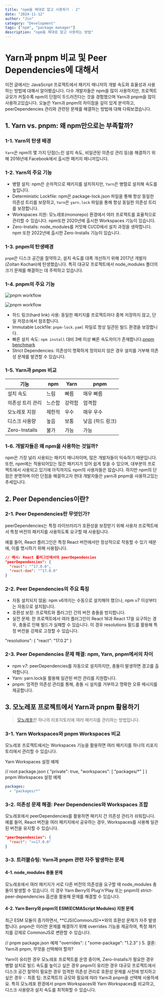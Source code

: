 ```yaml
---
title: "npm을 제대로 알고 사용하기 - 2"
date: "2024-11-12"
author: "Jin"
category: "Development"
tags: ["npm", "package manager"]
description: "npm을 제대로 알고 사용하는 방법"
---
```


# Yarn과 pnpm 비교 및 Peer Dependencies에 대해서

이전 글에서는 JavaScript 프로젝트에서 패키지 매니저의 개발 속도와 효율성과 사용하는 방법에 대해서 알아봤습니다. 다수 개발자들은 npm을 많이 사용하지만, 프로젝트 규모가 커질수록 npm의 단점이 두드러진다는 것을 경험했으며 Yarn과 pnpm을 많이 사용하고있습니다. 오늘은 Yarn과 pnpm의 차이점을 깊이 있게 분석하고, peerDependencies 관리와 관련된 문제를 해결하는 방법에 대해 다뤄보겠습니다.

## 1. Yarn vs. pnpm: 왜 npm만으로는 부족할까?

### 1-1. Yarn의 탄생 배경
`Yarn`은 npm의 몇 가지 단점(느린 설치 속도, 비일관된 의존성 관리 등)을 해결하기 위해 2016년에 Facebook에서 출시한 패키지 매니저입니다.

### 1-2. Yarn의 주요 기능

- 병렬 설치: npm은 순차적으로 패키지를 설치하지만, `Yarn`은 병렬로 설치해 속도를 높입니다.
- Deterministic Lockfile: npm은 package-lock.json 파일을 통해 항상 동일한 의존성 트리를 보장하고, `Yarn`은 `yarn.lock` 파일을 통해 항상 동일한 의존성 트리를 보장합니다.
- Workspaces 지원: 모노레포(monorepo) 환경에서 여러 프로젝트를 효율적으로 관리할 수 있습니다. npm또한 2020년에 출시한 Workspaces 기능이 있습니다.
- Zero-Installs: node_modules를 커밋해 CI/CD에서 설치 과정을 생략합니다. npm 또한 2022년에 출시한 Zero-Installs 기능이 있습니다.

### 1-3. pnpm의 탄생배경
`pnpm`은 디스크 공간을 절약하고, 설치 속도를 대폭 개선하기 위해 2017년 개발자(Zoltan Kochan)에 탄생했습니다. 특히 대규모 프로젝트에서 node_modules 폴더의 크기 문제를 해결하는 데 주력하고 있습니다.

### 1-4. pnpm의 주요 기능

![pnpm workflow](/public/images/pnpm-workflow.png)

<img src="/public/images/pnpm-workflow.png" alt="pnpm workflow" />

- 하드 링크(hard link) 사용: 동일한 패키지를 프로젝트마다 중복 저장하지 않고, 단일 저장소에서 참조합니다.
- Immutable Lockfile: `pnpm-lock.yaml` 파일로 항상 일관된 빌드 환경을 보장합니다.
- 빠른 설치 속도: `npm install` 대비 3배 이상 빠른 속도차이가 존재합니다.[pnpm benchmark](https://pnpm.io/benchmarks)
- Strict Dependencies: 의존성이 명확하게 정의되지 않은 경우 설치를 거부해 의존성 문제를 발견할 수 있습니다.

### 1-5. Yarn과 pnpm 비교

| 기능 | npm | Yarn | pnpm |
| --- | --- | --- | --- |
| 설치 속도 | 느림 | 빠름 | 매우 빠름 |
| 의존성 트리 관리 | 느슨함 | 강력함 | 엄격함 |
| 모노레포 지원 | 제한적 | 우수 | 매우 우수 |
| 디스크 사용량 | 높음 | 보통 | 낮음 (하드 링크) |
| Zero-Installs | 불가 | 가능 | 가능 |

### 1-6. 개발자들은 왜 npm을 사용하는 것일까?

npm은 가장 널리 사용되는 패키지 매니저이며, 많은 개발자들이 익숙하기 때문입니다. 
또한, npm에는 적용되어있는 많은 패키지가 있어 쉽게 찾을 수 있으며, 대부분의 프로젝트에서 사용되고 있기에 아직까지도 npm의 사용자들은 많습니다.
하지만 npm의 단점은 분명하며 이런 단점을 해결하고자 현대 개발자들은 yarn과 pnpm을 사용하고있는 추세입니다.

## 2. Peer Dependencies이란?

### 2-1. Peer Dependencies란 무엇인가?
peerDependencies는 특정 라이브러리가 호환성을 보장받기 위해 사용자 프로젝트에서 특정 버전의 패키지를 사용하도록 요구할 때 사용됩니다. 

예를 들어, React 플러그인은 특정 React 버전에서만 정상적으로 작동할 수 있기 때문에, 이를 명시하기 위해 사용됩니다.

```json
// 예시: React 플러그인에서의 peerDependencies
"peerDependencies": {
  "react": "^17.0.0",
  "react-dom": "^17.0.0"
}
```

### 2-2. Peer Dependencies의 주요 특징

- 자동 설치되지 않음: npm v6까지는 수동으로 설치해야 했으나, npm v7 이상부터는 자동으로 설치됩니다.
- 호환성 보장: 프로젝트와 플러그인 간의 버전 충돌을 방지합니다.
- 실전 문제: 한 프로젝트에서 여러 플러그인이 React 16과 React 17을 요구하는 경우, 충돌로 인해 빌드가 실패할 수 있습니다. 이 경우 resolutions 필드를 활용해 특정 버전을 강제로 고정할 수 있습니다.

"resolutions": {
  "react": "17.0.2"
}

### 2-3. Peer Dependencies 문제 해결: npm, Yarn, pnpm에서의 차이

- npm v7: peerDependencies를 자동으로 설치하지만, 충돌이 발생하면 경고를 출력합니다.
- Yarn: yarn.lock을 활용해 일관된 버전 관리를 지원합니다.
- pnpm: 엄격한 의존성 관리를 통해, 충돌 시 설치를 거부하고 명확한 오류 메시지를 제공합니다.

## 3. 모노레포 프로젝트에서 Yarn과 pnpm 활용하기

> [모노레포](https://www.npmjs.com/package/monorepo)란 하나의 리포지토리에 여러 패키지를 관리하는 방법입니다. 

### 3-1. Yarn Workspaces와 pnpm Workspaces 비교
모노레포 프로젝트에서는 Workspaces 기능을 활용하면 여러 패키지를 하나의 리포지토리에서 관리할 수 있습니다.

Yarn Workspaces 설정 예제

// root package.json
{
  "private": true,
  "workspaces": [
    "packages/*"
  ]
}
pnpm Workspaces 설정 예제

```yaml
packages:
  - "packages/*"
```

### 3-2. 의존성 문제 해결: Peer Dependencies와 Workspaces 조합
모노레포에서 peerDependencies를 활용하면 패키지 간 의존성 관리가 쉬워집니다. 예를 들어, React 버전을 여러 패키지에서 공유하는 경우, Workspaces를 사용해 일관된 버전을 유지할 수 있습니다.

```json
"peerDependencies": {
  "react": ">=17.0.0"
}
```

### 3-3. 트러블슈팅: Yarn과 pnpm 관련 자주 발생하는 문제

#### 4-1. node_modules 충돌 문제
모노레포에서 여러 패키지가 서로 다른 버전의 의존성을 요구할 때 node_modules 충돌이 발생할 수 있습니다. 이 경우 Yarn Berry의 Plug'n'Play 또는 pnpm의 strict-peer-dependencies 옵션을 활용해 문제를 해결할 수 있습니다.

#### 4-2. Yarn Berry와 pnpm의 ESM(ECMAScript Modules) 지원 문제
최근 ESM 모듈이 증가하면서, **CJS(CommonJS)**와의 호환성 문제가 자주 발생합니다. pnpm은 이러한 문제를 해결하기 위해 overrides 기능을 제공하여, 특정 패키지를 강제로 CommonJS로 변환할 수 있습니다.

// pnpm package.json 예제
"overrides": {
  "some-package": "1.2.3"
}
5. 결론: Yarn과 pnpm, 무엇을 선택해야 할까?

Yarn이 유리한 경우
모노레포 프로젝트를 운영 중이며, Zero-Installs가 필요한 경우
병렬 설치로 빌드 속도를 높이고 싶은 경우
pnpm이 유리한 경우
대규모 프로젝트에서 디스크 공간 절약이 필요한 경우
엄격한 의존성 관리로 호환성 문제를 사전에 방지하고 싶은 경우
💡 최종 팁: 프로젝트의 규모와 필요에 따라 Yarn과 pnpm을 선택해 사용하세요. 특히 모노레포 환경에서 pnpm Workspaces와 Yarn Workspaces를 비교하고, 디스크 사용량과 설치 속도를 최적화할 수 있습니다.

